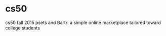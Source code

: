 # cs50
cs50 fall 2015 psets and Bartr: a simple online marketplace tailored toward college students
